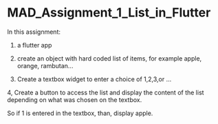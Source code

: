 # MAD_Assignment_1_List_in_Flutter

In this assignment:

1) a flutter app

2) create an object with hard coded list of items, for example apple, orange, rambutan...

3) Create a textbox widget to enter a choice of 1,2,3,or ...

4, Create a button to access the list and display the content of the list depending on what was chosen on the textbox. 

So if 1 is entered in the textbox, than, display apple.
